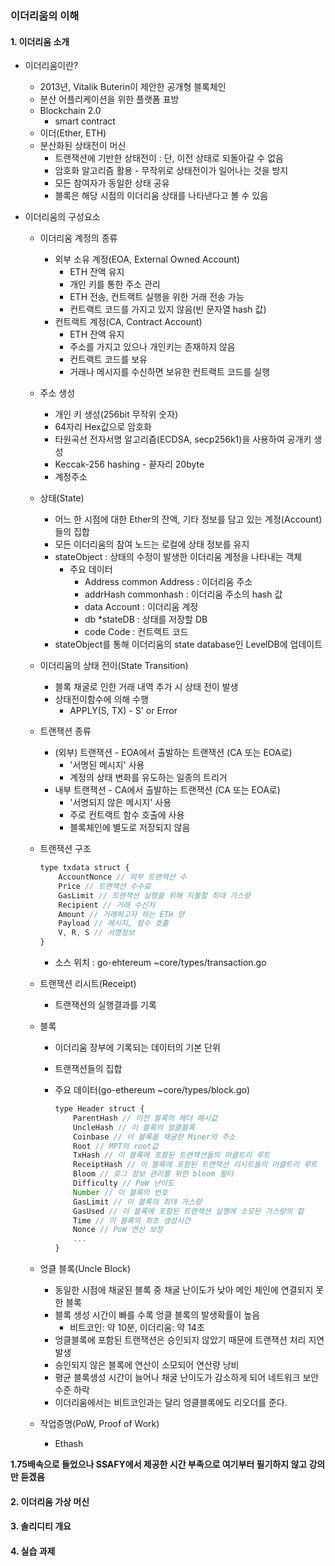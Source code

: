 ### 이더리움의 이해

#### 1. 이더리움 소개

* 이더리움이란?

  * 2013년, Vitalik Buterin이 제안한 공개형 블록체인 
  * 분산 어플리케이션을 위한 플랫폼 표방
  * Blockchain 2.0
    * smart contract
  * 이더(Ether, ETH)
  * 분산화된 상태전이 머신
    * 트랜잭션에 기반한 상태전이 : 단, 이전 상태로 되돌아갈 수 없음
    * 암호화 알고리즘 활용 - 무작위로 상태전이가 일어나는 것을 방지
    * 모든 참여자가 동일한 상태 공유
    * 블록은 해당 시점의 이더리움 상태를 나타낸다고 볼 수 있음

* 이더리움의 구성요소

  * 이더리움 계정의 종류

    * 외부 소유 계정(EOA, External Owned Account)
      * ETH 잔액 유지
      * 개인 키를 통한 주소 관리
      * ETH 전송, 컨트랙트 실행을 위한 거래 전송 가능
      * 컨트랙트 코드를 가지고 있지 않음(빈 문자열 hash 값)
    * 컨트랙트 계정(CA, Contract Account)
      * ETH 잔액 유지
      * 주소를 가지고 있으나 개인키는 존재하지 않음
      * 컨트랙트 코드를 보유
      * 거래나 메시지를 수신하면 보유한 컨트랙트 코드를 실행

  * 주소 생성

    * 개인 키 생성(256bit 무작위 숫자)
    * 64자리 Hex값으로 암호화
    * 타원곡선 전자서명 알고리즘(ECDSA, secp256k1)을 사용하여 공개키 생성
    * Keccak-256 hashing - 끝자리 20byte
    * 계정주소

  * 상태(State)

    * 어느 한 시점에 대한 Ether의 잔액, 기타 정보를 담고 있는 계정(Account)들의 집합
    * 모든 이더리움의 참여 노드는 로컬에 상태 정보를 유지
    * stateObject : 상태의 수정이 발생한 이더리움 계정을 나타내는 객체
      * 주요 데이터
        * Address common Address : 이더리움 주소
        * addrHash commonhash : 이더리움 주소의 hash 값
        * data Account : 이더리움 계정
        * db *stateDB : 상태를 저장할 DB
        * code Code : 컨트랙트 코드
    * stateObject를 통해 이더리움의 state database인 LevelDB에 업데이트

  * 이더리움의 상태 전이(State Transition)

    * 블록 채굴로 인한 거래 내역 추가 시 상태 전이 발생
    * 상태전이함수에 의해 수행
      * APPLY(S, TX) - S' or Error

  * 트랜잭션 종류

    * (외부) 트랜잭션 - EOA에서 출발하는 트랜잭션 (CA 또는 EOA로)
      * '서명된 메시지' 사용
      * 계정의 상태 변화를 유도하는 일종의 트리거
    * 내부 트랜잭션 - CA에서 출발하는 트랜잭션 (CA 또는 EOA로)
      * '서명되지 않은 메시지' 사용
      * 주로 컨트랙트 함수 호출에 사용
      * 블록체인에 별도로 저장되지 않음

  * 트랜잭션 구조

    ```javascript
    type txdata struct {
    	AccountNonce // 외부 트랜잭션 수
        Price // 트랜잭션 수수료
        GasLimit // 트랜잭션 실행을 위해 지불할 최대 가스량
        Recipient // 거래 수신처
        Amount // 거래하고자 하는 ETH 양
        Payload // 메시지, 함수 호출
        V, R, S // 서명정보
    }
    ```

    * 소스 위치 : go-ehtereum ~core/types/transaction.go

  * 트랜잭션 리시트(Receipt)

    * 트랜잭션의 실행결과를 기록

  * 블록

    * 이더리움 장부에 기록되는 데이터의 기본 단위

    * 트랜잭션들의 집합

    * 주요 데이터(go-ethereum ~core/types/block.go)

      ```javascript
      type Header struct {
          ParentHash // 이전 블록의 헤더 해시값
          UncleHash // 이 블록의 엉클블록
          Coinbase // 이 블록을 채굴한 Miner의 주소
          Root // MPT의 root값
          TxHash // 이 블록에 포함된 트랜잭션들의 머클트리 루트
          ReceiptHash // 이 블록에 포함된 트랜잭션 리시트들의 머클트리 루트
          Bloom // 로그 정보 관리를 위한 bloom 필터
          Difficulty // PoW 난이도
          Number // 이 블록의 번호
          GasLimit // 이 블록의 최대 가스량
          GasUsed // 이 블록에 포함된 트랜잭션 실행에 소모된 가스량의 합
          Time // 이 블록의 최초 생성시간
          Nonce // PoW 연산 보장
          ...
      }
      ```

  * 엉클 블록(Uncle Block)

    * 동일한 시점에 채굴된 블록 중 채굴 난이도가 낮아 메인 체인에 연결되지 못한 블록
    * 블록 생성 시간이 빠를 수록 엉클 블록의 발생확률이 높음
      * 비트코인: 약 10분, 이더리움: 약 14초
    * 엉클블록에 포함된 트랜잭션은 승인되지 않았기 때문에 트랜잭션 처리 지연 발생
    * 승인되지 않은 블록에 연산이 소모되어 연산량 낭비
    * 평균 블록생성 시간이 늘어나 채굴 난이도가 감소하게 되어 네트워크 보안수준 하락
    * 이더리움에서는 비트코인과는 달리 엉클블록에도 리오더를 준다.

  * 작업증명(PoW, Proof of Work)

    * Ethash

**1.75배속으로 들었으나 SSAFY에서 제공한 시간 부족으로 여기부터 필기하지 않고 강의만 듣겠음** 



#### 2. 이더리움 가상 머신

#### 3. 솔리디티 개요

#### 4. 실습 과제

